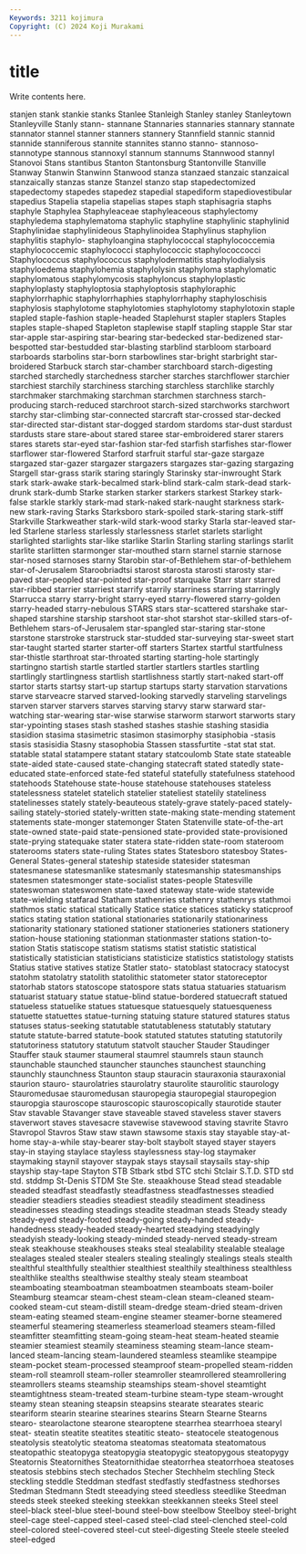 ```yaml
---
Keywords: 3211 kojimura
Copyright: (C) 2024 Koji Murakami
---
```


# title

Write contents here.



stanjen stank stankie stanks Stanlee Stanleigh Stanley stanley Stanleytown Stanleyville
Stanly stann- stannane Stannaries stannaries stannary stannate stannator stannel stanner
stanners stannery Stannfield stannic stannid stannide stanniferous stannite stannites stanno
stanno- stannoso- stannotype stannous stannoxyl stannum stannums Stannwood stannyl Stanovoi
Stans stantibus Stanton Stantonsburg Stantonville Stanville Stanway Stanwin Stanwinn Stanwood
stanza stanzaed stanzaic stanzaical stanzaically stanzas stanze Stanzel stanzo stap
stapedectomized stapedectomy stapedes stapedez stapedial stapediform stapediovestibular stapedius Stapelia stapelia
stapelias stapes staph staphisagria staphs staphyle Staphylea Staphyleaceae staphyleaceous staphylectomy
staphyledema staphylematoma staphylic staphyline staphylinic staphylinid Staphylinidae staphylinideous Staphylinoidea Staphylinus
staphylion staphylitis staphylo- staphyloangina staphylococcal staphylococcemia staphylococcemic staphylococci staphylococcic staphylococcocci
Staphylococcus staphylococcus staphylodermatitis staphylodialysis staphyloedema staphylohemia staphylolysin staphyloma staphylomatic staphylomatous
staphylomycosis staphyloncus staphyloplastic staphyloplasty staphyloptosia staphyloptosis staphyloraphic staphylorrhaphic staphylorrhaphies staphylorrhaphy
staphyloschisis staphylosis staphylotome staphylotomies staphylotomy staphylotoxin staple stapled staple-fashion staple-headed
Staplehurst stapler staplers Staples staples staple-shaped Stapleton staplewise staplf stapling
stapple Star star star-apple star-aspiring star-bearing star-bedecked star-bedizened star-bespotted star-bestudded
star-blasting starblind starbloom starboard starboards starbolins star-born starbowlines star-bright starbright
star-broidered Starbuck starch star-chamber starchboard starch-digesting starched starchedly starchedness starcher
starches starchflower starchier starchiest starchily starchiness starching starchless starchlike starchly
starchmaker starchmaking starchman starchmen starchness starch-producing starch-reduced starchroot starch-sized starchworks
starchwort starchy star-climbing star-connected starcraft star-crossed star-decked star-directed star-distant star-dogged
stardom stardoms star-dust stardust stardusts stare stare-about stared staree star-embroidered
starer starers stares starets star-eyed star-fashion star-fed starfish starfishes star-flower
starflower star-flowered Starford starfruit starful star-gaze stargaze stargazed star-gazer stargazer
stargazers stargazes star-gazing stargazing Stargell star-grass starik staring staringly Starinsky
star-inwrought Stark stark stark-awake stark-becalmed stark-blind stark-calm stark-dead stark-drunk stark-dumb
Starke starken starker starkers starkest Starkey stark-false starkle starkly stark-mad
stark-naked stark-naught starkness stark-new stark-raving Starks Starksboro stark-spoiled stark-staring stark-stiff
Starkville Starkweather stark-wild stark-wood starky Starla star-leaved star-led Starlene starless
starlessly starlessness starlet starlets starlight starlighted starlights star-like starlike Starlin
Starling starling starlings starlit starlite starlitten starmonger star-mouthed starn starnel
starnie starnose star-nosed starnoses starny Starobin star-of-Bethlehem star-of-bethlehem star-of-Jerusalem Staroobriadtsi
starost starosta starosti starosty star-paved star-peopled star-pointed star-proof starquake Starr
starr starred star-ribbed starrier starriest starrify starrily starriness starring starringly
Starrucca starry starry-bright starry-eyed starry-flowered starry-golden starry-headed starry-nebulous STARS stars
star-scattered starshake star-shaped starshine starship starshoot star-shot starshot star-skilled stars-of-Bethlehem
stars-of-Jerusalem star-spangled star-staring star-stone starstone starstroke starstruck star-studded star-surveying star-sweet
start star-taught started starter starter-off starters Startex startful startfulness star-thistle
starthroat star-throated starting starting-hole startingly startingno startish startle startled startler
startlers startles startling startlingly startlingness startlish startlishness startly start-naked start-off
startor starts startsy start-up startup startups starty starvation starvations starve
starveacre starved starved-looking starvedly starveling starvelings starven starver starvers starves
starving starvy starw starward star-watching star-wearing star-wise starwise starworm starwort
starworts stary star-ypointing stases stash stashed stashes stashie stashing stasidia
stasidion stasima stasimetric stasimon stasimorphy stasiphobia -stasis stasis stasisidia Stasny
stasophobia Stassen stassfurtite -stat stat stat. statable statal statampere statant
statary statcoulomb State state stateable state-aided state-caused state-changing statecraft stated
statedly state-educated state-enforced state-fed stateful statefully statefulness statehood statehoods Statehouse
state-house statehouse statehouses stateless statelessness statelet statelich statelier stateliest statelily
stateliness statelinesses stately stately-beauteous stately-grave stately-paced stately-sailing stately-storied stately-written state-making
state-mending statement statements state-monger statemonger Staten Statenville state-of-the-art state-owned state-paid
state-pensioned state-provided state-provisioned state-prying statequake stater statera state-ridden state-room stateroom
staterooms staters state-ruling States states Statesboro statesboy States-General States-general stateship
stateside statesider statesman statesmanese statesmanlike statesmanly statesmanship statesmanships statesmen statesmonger
state-socialist states-people Statesville stateswoman stateswomen state-taxed stateway state-wide statewide state-wielding
statfarad Statham stathenries stathenry stathenrys stathmoi stathmos static statical statically
Statice statice statices staticky staticproof statics stating station stational stationaries
stationarily stationariness stationarity stationary stationed stationer stationeries stationers stationery station-house
stationing stationman stationmaster stations station-to-station Statis statiscope statism statisms statist
statistic statistical statistically statistician statisticians statisticize statistics statistology statists Statius
stative statives statize Statler stato- statoblast statocracy statocyst statohm statolatry
statolith statolithic statometer stator statoreceptor statorhab stators statoscope statospore stats
statua statuaries statuarism statuarist statuary statue statue-blind statue-bordered statuecraft statued
statueless statuelike statues statuesque statuesquely statuesqueness statuette statuettes statue-turning statuing
stature statured statures status statuses status-seeking statutable statutableness statutably statutary
statute statute-barred statute-book statuted statutes statuting statutorily statutoriness statutory statutum
statvolt staucher Stauder Staudinger Stauffer stauk staumer staumeral staumrel staumrels
staun staunch staunchable staunched stauncher staunches staunchest staunching staunchly staunchness
Staunton staup stauracin stauraxonia stauraxonial staurion stauro- staurolatries staurolatry staurolite
staurolitic staurology Stauromedusae stauromedusan stauropegia stauropegial stauropegion stauropgia stauroscope stauroscopic
stauroscopically staurotide stauter Stav stavable Stavanger stave staveable staved staveless
staver stavers staverwort staves stavesacre stavewise stavewood staving stavrite Stavro
Stavropol Stavros Staw staw stawn stawsome staxis stay stayable stay-at-home
stay-a-while stay-bearer stay-bolt staybolt stayed stayer stayers stay-in staying staylace
stayless staylessness stay-log staymaker staymaking staynil stayover staypak stays staysail
staysails stay-ship stayship stay-tape Stayton STB Stbark stbd STC stchi
Stclair S.T.D. STD std std. stddmp St-Denis STDM Ste Ste.
steaakhouse Stead stead steadable steaded steadfast steadfastly steadfastness steadfastnesses steadied
steadier steadiers steadies steadiest steadily steadiment steadiness steadinesses steading steadings
steadite steadman steads Steady steady steady-eyed steady-footed steady-going steady-handed steady-handedness
steady-headed steady-hearted steadying steadyingly steadyish steady-looking steady-minded steady-nerved steady-stream steak
steakhouse steakhouses steaks steal stealability stealable stealage stealages stealed stealer
stealers stealing stealingly stealings steals stealth stealthful stealthfully stealthier stealthiest
stealthily stealthiness stealthless stealthlike stealths stealthwise stealthy stealy steam steamboat
steamboating steamboatman steamboatmen steamboats steam-boiler Steamburg steamcar steam-chest steam-clean steam-cleaned
steam-cooked steam-cut steam-distill steam-dredge steam-dried steam-driven steam-eating steamed steam-engine steamer
steamer-borne steamered steamerful steamering steamerless steamerload steamers steam-filled steamfitter steamfitting
steam-going steam-heat steam-heated steamie steamier steamiest steamily steaminess steaming steam-lance
steam-lanced steam-lancing steam-laundered steamless steamlike steampipe steam-pocket steam-processed steamproof steam-propelled
steam-ridden steam-roll steamroll steam-roller steamroller steamrollered steamrollering steamrollers steams steamship
steamships steam-shovel steamtight steamtightness steam-treated steam-turbine steam-type steam-wrought steamy stean
steaning steapsin steapsins stearate stearates stearic steariform stearin stearine stearines
stearins Stearn Stearne Stearns stearo- stearolactone stearone stearoptene stearrhea stearrhoea
stearyl steat- steatin steatite steatites steatitic steato- steatocele steatogenous steatolysis
steatolytic steatoma steatomas steatomata steatomatous steatopathic steatopyga steatopygia steatopygic steatopygous
steatopygy Steatornis Steatornithes Steatornithidae steatorrhea steatorrhoea steatoses steatosis stebbins stech
stechados Stecher Stechhelm stechling Steck steckling steddle Steddman stedfast stedfastly
stedfastness stedhorses Stedman Stedmann Stedt steeadying steed steedless steedlike Steedman
steeds steek steeked steeking steekkan steekkannen steeks Steel steel steel-black
steel-blue steel-bound steel-bow steelbow Steelboy steel-bright steel-cage steel-capped steel-cased steel-clad
steel-clenched steel-cold steel-colored steel-covered steel-cut steel-digesting Steele steele steeled steel-edged
